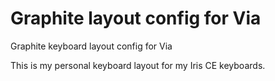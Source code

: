 # Graphite layout config for Via
Graphite keyboard layout config for Via

This is my personal keyboard layout for my Iris CE keyboards.
